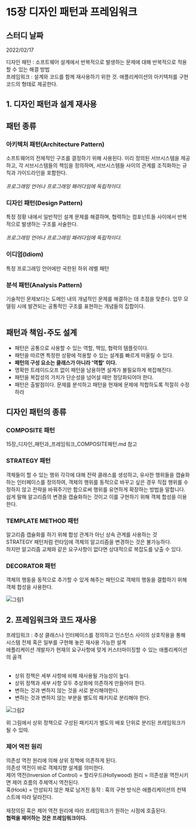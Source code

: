 # 15장 디자인 패턴과 프레임워크

## 스터디 날짜
2022/02/17

디자인 패턴 : 소프트웨어 설계에서 반복적으로 발생하는 문제에 대해 반복적으로 적용할 수 있는 해결 방법<br>
프레임워크 : 설계와 코드를 함께 재사용하기 위한 것. 애플리케이션의 아키텍처를 구현 코드의 형태로 제공한다.<br>

## 1. 디자인 패턴과 설계 재사용
## 패턴 종류
### 아키텍처 패턴(Architecture Pattern)
소프트웨어의 전체적인 구조를 결정하기 위해 사용된다. 미리 정의된 서브시스템을 제공하고, 각 서브시스템들의 책임을 정의하며, 서브시스템들 사이의 관계를 조직화하는 규칙과 가이드라인을 포함한다.<br><br>
*프로그래밍 언어나 프로그래밍 패러다임에 독립적이다.*
### 디자인 패턴(Design Pattern)
특정 정황 내에서 일반적인 설계 문제를 해결하며, 협력하는 컴포넌트들 사이에서 반복적으로 발생하는 구조를 서술한다.<br><br>
*프로그래밍 언어나 프로그래밍 패러다임에 독립적이다.*
### 이디엄(Idiom)
특정 프로그래밍 언어에만 국한된 하위 레벨 패턴
### 분석 패턴(Analysis Pattern)
기술적인 문제보다는 도메인 내의 개념적인 문제를 해결하는 데 초점을 맞춘다. 업무 모델링 시에 발견되는 공통적인 구조를 표현하는 개념들의 집합이다.
<br><br>
## 패턴과 책임-주도 설계
- 패턴은 공통으로 사용할 수 있는 역할, 책임, 협력의 템플릿이다.
- 패턴을 따르면 특정한 상황에 적용할 수 있는 설계를 빠르게 떠올릴 수 있다.
- **패턴의 구성 요소는 클래스가 아니라 '역할' 이다.**
- 명확한 트레이드오프 없이 패턴을 남용하면 설계가 불필요하게 복잡해진다.
- 패턴을 복잡성의 가치가 단순성을 넘어설 때만 정당화되어야 한다.
- 패턴은 출발점이다. 문제를 분석하고 패턴을 현재에 문제에 적합하도록 적절히 수정하라

## 디자인 패턴의 종류
### COMPOSITE 패턴
15장_디자인_패턴과_프레임워크_COMPOSITE패턴.md 참고
### STRATEGY 패턴
객체들이 할 수 있는 행위 각각에 대해 전략 클래스를 생성하고, 유사한 행위들을 캡슐화 하는 인터페이스를 정의하여, 객체의 행위를 동적으로 바꾸고 싶은 경우 직접 행위를 수정하지 않고 전략을 바꿔주기만 함으로써 행위를 유연하게 확장하는 방법을 말합니다.<br>
쉽게 말해 알고리즘의 변경을 캡슐화하는 것이고 이를 구현하기 위해 객체 합성을 이용한다.


### TEMPLATE METHOD 패턴
알고리즘 캡슐화를 하기 위해 합성 관계가 아닌 상속 관계를 사용하는 것<br>
STRATEGY 패턴처럼 런타임에 객체의 알고리즘을 변경하는 것은 불가능하다.<br>
하지만 알고리즘 교체와 같은 요구사항이 없다면 상대적으로 복잡도를 낮출 수 있다.<br>

### DECORATOR 패턴
객체의 행동을 동적으로 추가할 수 있게 해주는 패턴으로 객체의 행동을 결합하기 위해 객체 합성을 사용한다.<br>

![그림1](https://user-images.githubusercontent.com/71916223/154434236-e5b82bdd-0b9d-4a4b-bd51-e1a079455e24.PNG)

## 2. 프레임워크와 코드 재사용
프레임워크 : 추상 클래스나 인터페이스를 정의하고 인스턴스 사이의 상호작용을 통해 시스템 전체 혹은 일부를 구현해 놓은 재사용 가능한 설계<br>
애플리케이션 개발자가 현재의 요구사항에 맞게 커스터마이징할 수 있는 애플리케이션의 골격
<br><br>
- 상위 정책은 세부 사항에 비해 재사용될 가능성이 높다.
- 상위 정책과 세부 사항 모두 추상화에 의존하게 만들어야 한다.
- 변하는 것과 변하지 않는 것을 서로 분리해야한다.
- 변하는 것과 변하지 않는 부분을 별도의 패키지로 분리해야 한다.


![그림2](https://user-images.githubusercontent.com/71916223/154434246-cabaf2c5-efc8-4249-821e-b79907b1f6d8.PNG)

위 그림에서 상위 정책으로 구성된 패키지가 별도의 배포 단위로 분리된 프레임워크가 될 수 있따.

### 제어 역전 원리
의존성 역전 원리에 의해 상위 정책에 의존하게 된다.<br>
의존성 역전이 바로 객체지향 설계를 의미한다.<br>
제어 역전(Inversion of Control) = 할리우드(Hollywood) 원리 = 의존성을 역전시키면 제어 흐름의 주체역시 역전된다.<br>
훅(Hook) = 안성되지 않은 채로 남겨진 동작 : 훅의 구현 방식은 애플리케이션의 컨텍스트에 따라 달라진다.<br>
<br>
재정의된 훅은 제어 역전 원리에 따라 프레임워크가 원하는 시점에 호출된다.<br>
**협력을 제어하는 것은 프레임워크이다.**
